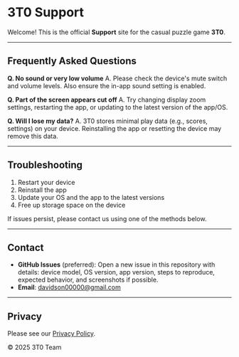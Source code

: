 # 3T0 Support

Welcome! This is the official **Support** site for the casual puzzle game **3T0**.

---

## Frequently Asked Questions

**Q. No sound or very low volume**
A. Please check the device's mute switch and volume levels. Also ensure the in-app sound setting is enabled.

**Q. Part of the screen appears cut off**
A. Try changing display zoom settings, restarting the app, or updating to the latest version of the app/OS.

**Q. Will I lose my data?**
A. 3T0 stores minimal play data (e.g., scores, settings) on your device. Reinstalling the app or resetting the device may remove this data.

---

## Troubleshooting

1. Restart your device
2. Reinstall the app
3. Update your OS and the app to the latest versions
4. Free up storage space on the device

If issues persist, please contact us using one of the methods below.

---

## Contact

- **GitHub Issues** (preferred): Open a new issue in this repository with details: device model, OS version, app version, steps to reproduce, expected behavior, and screenshots if possible.
- **Email**: davidson00000@gmail.com

---

## Privacy
Please see our [Privacy Policy](/privacy).

© 2025 3T0 Team
